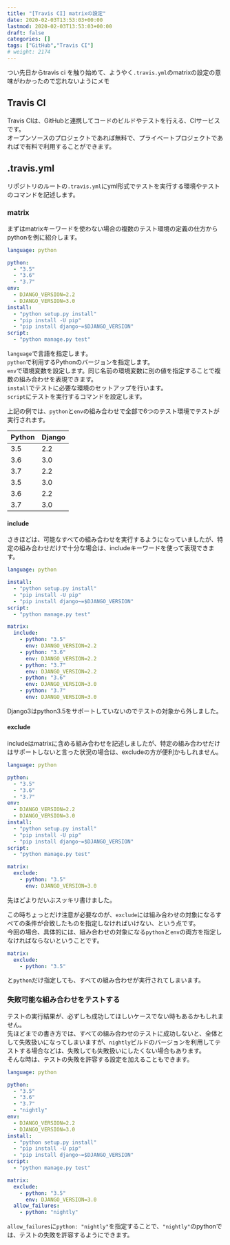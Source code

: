 ```yaml
---
title: "[Travis CI] matrixの設定"
date: 2020-02-03T13:53:03+00:00
lastmod: 2020-02-03T13:53:03+00:00
draft: false
categories: []
tags: ["GitHub","Travis CI"]
# weight: 2174
---
```

つい先日からtravis ci を触り始めて、ようやく`.travis.yml`のmatrixの設定の意味がわかったので忘れないようにメモ  

## Travis CI  
Travis CIは、GitHubと連携してコードのビルドやテストを行える、CIサービスです。  
オープンソースのプロジェクトであれば無料で、プライベートプロジェクトであればで有料で利用することができます。  

## .travis.yml  
リポジトリのルートの`.travis.yml`にyml形式でテストを実行する環境やテストのコマンドを記述します。  

### matrix  
まずはmatrixキーワードを使わない場合の複数のテスト環境の定義の仕方からpythonを例に紹介します。  
```yml
language: python

python:
  - "3.5"
  - "3.6"
  - "3.7"
env:
  - DJANGO_VERSION=2.2
  - DJANGO_VERSION=3.0
install:
  - "python setup.py install"
  - "pip install -U pip"
  - "pip install django~=$DJANGO_VERSION"
script:
  - "python manage.py test"
```
`language`で言語を指定します。  
`python`で利用するPythonのバージョンを指定します。  
`env`で環境変数を設定します。同じ名前の環境変数に別の値を指定することで複数の組み合わせを表現できます。  
`install`でテストに必要な環境のセットアップを行います。  
`script`にテストを実行するコマンドを設定します。  

上記の例では、`python`と`env`の組み合わせで全部で6つのテスト環境でテストが実行されます。  

|Python|Django|
|--|--|
|3.5|2.2|
|3.6|3.0|
|3.7|2.2|
|3.5|3.0|
|3.6|2.2|
|3.7|3.0|

#### include  
さきほどは、可能なすべての組み合わせを実行するようになっていましたが、特定の組み合わせだけで十分な場合は、includeキーワードを使って表現できます。  

```yml
language: python

install:
  - "python setup.py install"
  - "pip install -U pip"
  - "pip install django~=$DJANGO_VERSION"
script:
  - "python manage.py test"

matrix:
  include:
    - python: "3.5"
      env: DJANGO_VERSION=2.2
    - python: "3.6"
      env: DJANGO_VERSION=2.2
    - python: "3.7"
      env: DJANGO_VERSION=2.2
    - python: "3.6"
      env: DJANGO_VERSION=3.0
    - python: "3.7"
      env: DJANGO_VERSION=3.0
```
Django3はpython3.5をサポートしていないのでテストの対象から外しました。  

#### exclude
includeはmatrixに含める組み合わせを記述しましたが、特定の組み合わせだけはサポートしないと言った状況の場合は、excludeの方が便利かもしれません。  

```yml
language: python

python:
  - "3.5"
  - "3.6"
  - "3.7"
env:
  - DJANGO_VERSION=2.2
  - DJANGO_VERSION=3.0
install:
  - "python setup.py install"
  - "pip install -U pip"
  - "pip install django~=$DJANGO_VERSION"
script:
  - "python manage.py test"

matrix:
  exclude:
    - python: "3.5"
      env: DJANGO_VERSION=3.0
```

先ほどよりだいぶスッキリ書けました。  

この時ちょっとだけ注意が必要なのが、`exclude`には組み合わせの対象になるすべての条件が合致したものを指定しなければいけない、という点です。  
今回の場合、具体的には、組み合わせの対象になる`python`と`env`の両方を指定しなければならないということです。  
```yml
matrix:
  exclude:
    - python: "3.5"
```
と`python`だけ指定しても、すべての組み合わせが実行されてしまいます。  


### 失敗可能な組み合わせをテストする  
テストの実行結果が、必ずしも成功してほしいケースでない時もあるかもしれません。  
先ほどまでの書き方では、すべての組み合わせのテストに成功しないと、全体として失敗扱いになってしまいますが、`nightly`ビルドのバージョンを利用してテストする場合などは、失敗しても失敗扱いにしたくない場合もあります。  
そんな時は、テストの失敗を許容する設定を加えることもできます。  

```yml
language: python

python:
  - "3.5"
  - "3.6"
  - "3.7"
  - "nightly"
env:
  - DJANGO_VERSION=2.2
  - DJANGO_VERSION=3.0
install:
  - "python setup.py install"
  - "pip install -U pip"
  - "pip install django~=$DJANGO_VERSION"
script:
  - "python manage.py test"

matrix:
  exclude:
    - python: "3.5"
      env: DJANGO_VERSION=3.0
  allow_failures:
    - python: "nightly"
```
`allow_failures`に`python: "nightly"`を指定することで、`"nightly"`のpythonでは、テストの失敗を許容するようにできます。
